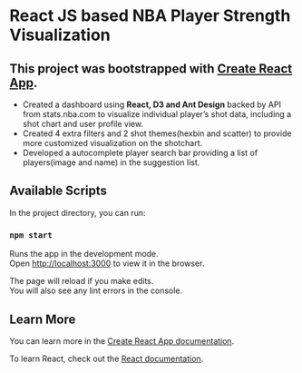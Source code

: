 # React JS based NBA Player Strength Visualization 

## This project was bootstrapped with [Create React App](https://github.com/facebook/create-react-app).

* Created a dashboard using **React, D3 and Ant Design** backed by API from stats.nba.com to visualize individual player’s shot data, including a shot chart and user profile view.
* Created 4 extra filters and 2 shot themes(hexbin and scatter) to provide more customized visualization on the shotchart.
* Developed a autocomplete player search bar providing a list of players(image and name) in the suggestion list.

## Available Scripts

In the project directory, you can run:

### `npm start`

Runs the app in the development mode.<br>
Open [http://localhost:3000](http://localhost:3000) to view it in the browser.

The page will reload if you make edits.<br>
You will also see any lint errors in the console.

## Learn More

You can learn more in the [Create React App documentation](https://facebook.github.io/create-react-app/docs/getting-started).

To learn React, check out the [React documentation](https://reactjs.org/).

